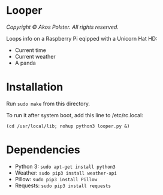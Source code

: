 # Looper

_Copyright &copy; Akos Polster. All rights reserved._

Loops info on a Raspberry Pi eqipped with a Unicorn Hat HD:

- Current time
- Current weather
- A panda

# Installation

Run ```sudo make``` from this directory.

To run it after system boot, add this line to /etc/rc.local:

```
(cd /usr/local/lib; nohup python3 looper.py &)
```

# Dependencies

- Python 3: ```sudo apt-get install python3```
- Weather: ```sudo pip3 install weather-api```
- Pillow: ```sudo pip3 install Pillow```
- Requests: ```sudo pip3 install requests```